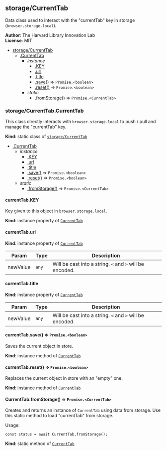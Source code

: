 <a name="module_storage/CurrentTab"></a>

## storage/CurrentTab
Data class used to interact with the "currentTab" key in storage (`browser.storage.local`).

**Author**: The Harvard Library Innovation Lab  
**License**: MIT  

* [storage/CurrentTab](#module_storage/CurrentTab)
    * [.CurrentTab](#module_storage/CurrentTab.CurrentTab)
        * _instance_
            * [.KEY](#module_storage/CurrentTab.CurrentTab+KEY)
            * [.url](#module_storage/CurrentTab.CurrentTab+url)
            * [.title](#module_storage/CurrentTab.CurrentTab+title)
            * [.save()](#module_storage/CurrentTab.CurrentTab+save) ⇒ <code>Promise.&lt;boolean&gt;</code>
            * [.reset()](#module_storage/CurrentTab.CurrentTab+reset) ⇒ <code>Promise.&lt;boolean&gt;</code>
        * _static_
            * [.fromStorage()](#module_storage/CurrentTab.CurrentTab.fromStorage) ⇒ <code>Promise.&lt;CurrentTab&gt;</code>

<a name="module_storage/CurrentTab.CurrentTab"></a>

### storage/CurrentTab.CurrentTab
This class directly interacts with `browser.storage.local` to push / pull and manage the "currentTab" key.

**Kind**: static class of [<code>storage/CurrentTab</code>](#module_storage/CurrentTab)  

* [.CurrentTab](#module_storage/CurrentTab.CurrentTab)
    * _instance_
        * [.KEY](#module_storage/CurrentTab.CurrentTab+KEY)
        * [.url](#module_storage/CurrentTab.CurrentTab+url)
        * [.title](#module_storage/CurrentTab.CurrentTab+title)
        * [.save()](#module_storage/CurrentTab.CurrentTab+save) ⇒ <code>Promise.&lt;boolean&gt;</code>
        * [.reset()](#module_storage/CurrentTab.CurrentTab+reset) ⇒ <code>Promise.&lt;boolean&gt;</code>
    * _static_
        * [.fromStorage()](#module_storage/CurrentTab.CurrentTab.fromStorage) ⇒ <code>Promise.&lt;CurrentTab&gt;</code>

<a name="module_storage/CurrentTab.CurrentTab+KEY"></a>

#### currentTab.KEY
Key given to this object in `browser.storage.local`.

**Kind**: instance property of [<code>CurrentTab</code>](#module_storage/CurrentTab.CurrentTab)  
<a name="module_storage/CurrentTab.CurrentTab+url"></a>

#### currentTab.url
**Kind**: instance property of [<code>CurrentTab</code>](#module_storage/CurrentTab.CurrentTab)  

| Param | Type | Description |
| --- | --- | --- |
| newValue | <code>any</code> | Will be cast into a string. `<` and `>` will be encoded. |

<a name="module_storage/CurrentTab.CurrentTab+title"></a>

#### currentTab.title
**Kind**: instance property of [<code>CurrentTab</code>](#module_storage/CurrentTab.CurrentTab)  

| Param | Type | Description |
| --- | --- | --- |
| newValue | <code>any</code> | Will be cast into a string. `<` and `>` will be encoded. |

<a name="module_storage/CurrentTab.CurrentTab+save"></a>

#### currentTab.save() ⇒ <code>Promise.&lt;boolean&gt;</code>
Saves the current object in store.

**Kind**: instance method of [<code>CurrentTab</code>](#module_storage/CurrentTab.CurrentTab)  
<a name="module_storage/CurrentTab.CurrentTab+reset"></a>

#### currentTab.reset() ⇒ <code>Promise.&lt;boolean&gt;</code>
Replaces the current object in store with an "empty" one.

**Kind**: instance method of [<code>CurrentTab</code>](#module_storage/CurrentTab.CurrentTab)  
<a name="module_storage/CurrentTab.CurrentTab.fromStorage"></a>

#### CurrentTab.fromStorage() ⇒ <code>Promise.&lt;CurrentTab&gt;</code>
Creates and returns an instance of `CurrentTab` using data from storage.
Use this static method to load "currentTab" from storage.

Usage:
```
const status = await CurrentTab.fromStorage();
```

**Kind**: static method of [<code>CurrentTab</code>](#module_storage/CurrentTab.CurrentTab)  
